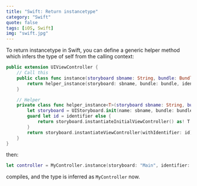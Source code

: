 ```yaml
---
title: "Swift: Return instancetype"
category: "Swift"
quote: false
tags: [iOS, Swift]
img: "swift.jpg"
---
```

To return instancetype in Swift, you can define a generic helper method which infers the type of self from the calling context:

```swift
public extension UIViewController {
    // Call this
    public class func instance(storyboard sbname: String, bundle: Bundle? = nil, identifier: String?) -> Self {
        return helper_instance(storyboard: sbname, bundle: bundle, identifier: identifier)
    }

    // Helper
    private class func helper_instance<T>(storyboard sbname: String, bundle: Bundle?, identifier: String?) -> T {
        let storyboard = UIStoryboard.init(name: sbname, bundle: bundle)
        guard let id = identifier else {
            return storyboard.instantiateInitialViewController() as! T
        }
        return storyboard.instantiateViewController(withIdentifier: id) as! T
    }
}
```

then:

```swift
let controller = MyController.instance(storyboard: "Main", identifier: "MyController")
```

compiles, and the type is inferred as `MyController` now.
